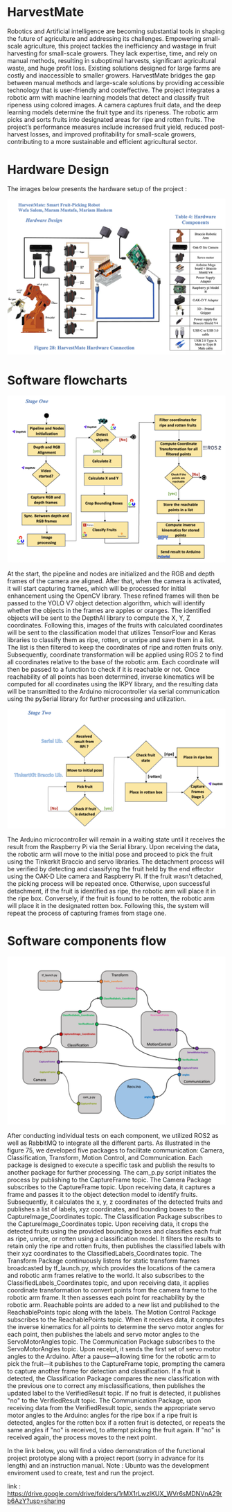 # HarvestMate

Robotics and Artificial intelligence are becoming substantial tools in shaping the future of agriculture and addressing its challenges. Empowering small-scale agriculture, this project tackles the inefficiency and wastage in fruit harvesting for small-scale growers. They lack expertise, time, and rely on manual methods, resulting in suboptimal harvests, significant agricultural waste, and huge profit loss. Existing solutions designed for large farms are costly and inaccessible to smaller growers. HarvestMate bridges the gap between manual methods and large-scale solutions by providing accessible technology that is user-friendly and costeffective. The project integrates a robotic arm with machine learning models that detect and classify fruit ripeness using colored images. A camera captures fruit data, and the deep learning models determine the fruit type and its ripeness. The robotic arm picks and sorts fruits into designated areas for ripe and rotten fruits. The project’s performance measures include increased fruit yield, reduced post-harvest losses, and improved profitability for small-scale growers, contributing to a more sustainable and efficient agricultural sector. 

# Hardware Design 

The images below presents the hardware setup of the project : 

![Hardware Desgin](imagesREADME/hw.png)

# Software flowcharts 

![Software Desgin 1](imagesREADME/sw1.png)

At the start, the pipeline and nodes are initialized and the RGB and depth frames of the camera are aligned. After that, when the camera is activated, it will start capturing frames, which will be processed for initial enhancement using the OpenCV library. These refined frames will then be passed to the YOLO V7 object detection algorithm, which will identify whether the objects in the frames are apples or oranges. The identified objects will be sent to the DepthAI library to compute the X, Y, Z coordinates. Following this, images of the fruits with calculated coordinates will be sent to the classification model that utilizes TensorFlow and Keras libraries to classify them as ripe, rotten, or unripe and save them in a list. The list is then filtered to keep the coordinates of ripe and rotten fruits only. Subsequently, coordinate transformation will be applied using ROS 2 to find all coordinates relative to the base of the robotic arm. Each coordinate will then be passed to a function to check if it is reachable or not. Once reachability of all points has been determined, inverse kinematics will be computed for all coordinates using the IKPY library, and the resulting data will be transmitted to the Arduino microcontroller via serial communication using the pySerial library for further processing and utilization.  

![Software Desgin 2](imagesREADME/sw2.png)

The Arduino microcontroller will remain in a waiting state until it receives the result from the Raspberry Pi via the Serial library. Upon receiving the data, the robotic arm will move to the initial pose and proceed to pick the fruit using the Tinkerkit Braccio and servo libraries. The detachment process will be verified by detecting and classifying the fruit held by the end effector using the OAK-D Lite camera and Raspberry Pi. If the fruit wasn't detached, the picking process will be repeated once. Otherwise, upon successful detachment, if the fruit is identified as ripe, the robotic arm will place it in the ripe box. Conversely, if the fruit is found to be rotten, the robotic arm will place it in the designated rotten box. Following this, the system will repeat the process of capturing frames from stage one. 

# Software components flow 

![Software flow](imagesREADME/modules.png)

After conducting individual tests on each component, we utilized ROS2 as well as RabbitMQ to integrate all the different parts. As illustrated in the figure 75, we developed five packages to facilitate communication: Camera, Classification, Transform, Motion Control, and Communication. Each package is designed to execute a specific task and publish the results to another package for further processing. 
The cam_p.py script initiates the process by publishing to the CaptureFrame topic. 
The Camera Package subscribes to the CaptureFrame topic. Upon receiving data, it captures a frame and passes it to the object detection model to identify fruits. Subsequently, it calculates the x, y, z coordinates of the detected fruits and publishes a list of labels, xyz coordinates, and bounding boxes to the CaptureImage_Coordinates topic. 
The Classification Package subscribes to the CaptureImage_Coordinates topic. Upon receiving data, it crops the detected fruits using the provided bounding boxes and classifies each fruit as ripe, unripe, or rotten using a classification model. It filters the results to retain only the ripe and rotten fruits, then publishes the classified labels with their xyz coordinates to the ClassifiedLabels_Coordinates topic. 
The Transform Package continuously listens for static transform frames broadcasted by tf_launch.py, which provides the locations of the camera and robotic arm frames relative to the world. It also subscribes to the ClassifiedLabels_Coordinates topic, and upon receiving data, it applies coordinate transformation to convert points from the camera frame to the robotic arm frame. It then assesses each point for reachability by the robotic arm. Reachable points are added to a new list and published to the ReachablePoints topic along with the labels. 
The Motion Control Package subscribes to the ReachablePoints topic. When it receives data, it computes the inverse kinematics for all points to determine the servo motor angles for each point, then publishes the labels and servo motor angles to the ServoMotorAngles topic. 
The Communication Package subscribes to the ServoMotorAngles topic. Upon receipt, it sends the first set of servo motor angles to the Arduino. After a pause—allowing time for the robotic arm to pick the fruit—it publishes to the CaptureFrame topic, prompting the camera to capture another frame for detection and classification. If a fruit is detected, the Classification 
Package compares the new classification with the previous one to correct any misclassifications, then publishes the updated label to the VerifiedResult topic. If no fruit is detected, it publishes "no" to the VerifiedResult topic. The Communication Package, upon receiving data from the VerifiedResult topic, sends the appropriate servo motor angles to the Arduino: angles for the ripe box if a ripe fruit is detected, angles for the rotten box if a rotten fruit is detected, or repeats the same angles if "no" is received, to attempt picking the fruit again. If "no" is received again, the process moves to the next point. 

In the link below, you will find a video demonstration of the functional project prototype along with a project report (sorry in advance for its length) and an instruction manual. Note : Ubunto was the development enviroment used to create, test and run the project. 

link : https://drive.google.com/drive/folders/1rMX1rLwzlKUX_WVr6sMDNVnA29rb6AzY?usp=sharing 







